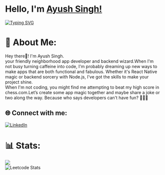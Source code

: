 # Hello, I'm [Ayush Singh!](https://www.linkedin.com/in/ayush953)

[![Typing SVG](https://readme-typing-svg.herokuapp.com?size=25&color=1A9AF7&lines=I'm+a+React+Native+Developer;Backend+Developer;Competitive+Coder)](https://www.linkedin.com/in/ayush953)

# 💫 About Me:
Hey there👋! I'm Ayush Singh.<br>your friendly neighborhood app developer and backend wizard.When I'm not busy turning caffeine into code, I'm probably dreaming up new ways to make apps that are both functional and fabulous. Whether it's React Native magic or backend sorcery with Node.js, I've got the skills to make your project shine.<br>When I'm not coding, you might find me attempting to beat my high score in chess.com.Let’s create some app magic together and maybe share a joke or two along the way. Because who says developers can't have fun? 🚀👨‍💻


## 🌐 Connect with me:
[![LinkedIn](https://img.shields.io/badge/LinkedIn-%230077B5.svg?logo=linkedin&logoColor=white)](https://linkedin.com/in/https://www.linkedin.com/in/ayush953/) 
# 📊 Stats:
![](https://github-readme-streak-stats.herokuapp.com/?user=Ayushsingh953&theme=dark&hide_border=false)<br/>
![Leetcode Stats](https://leetcode.card.workers.dev/?username=ayush_singh21)
